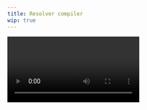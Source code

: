 ```yaml
---
title: Resolver compiler
wip: true
---
```


<Video videoId="C2YSeVK6Dck" />

<Video videoId="c2hymm0FLio" />

TODO
